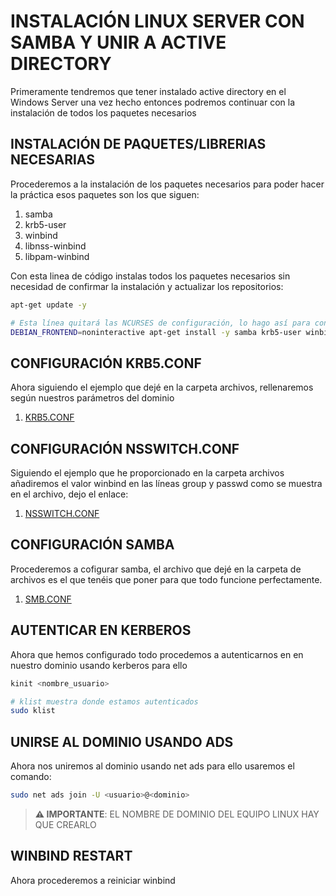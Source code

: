 # INSTALACIÓN LINUX SERVER CON SAMBA Y UNIR A ACTIVE DIRECTORY

Primeramente tendremos que tener instalado active directory en el Windows Server una vez hecho entonces podremos continuar con la instalación de todos los paquetes necesarios


## INSTALACIÓN DE PAQUETES/LIBRERIAS NECESARIAS

Procederemos a la instalación de los paquetes necesarios para poder hacer la práctica esos paquetes son los que siguen:

1. samba
2. krb5-user
3. winbind
4. libnss-winbind
5. libpam-winbind

Con esta linea de código instalas todos los paquetes necesarios sin necesidad de confirmar la instalación y actualizar los repositorios:
```bash
apt-get update -y

# Esta línea quitará las NCURSES de configuración, lo hago así para configurarlo de 0 para no tener problemas. Y además el output no se mostrará.
DEBIAN_FRONTEND=noninteractive apt-get install -y samba krb5-user winbind libnss-winbind libpam-winbind > /dev/null 2>/dev/null
```


## CONFIGURACIÓN KRB5.CONF
Ahora siguiendo el ejemplo que dejé en la carpeta archivos, rellenaremos según nuestros parámetros del dominio

1. [KRB5.CONF](https://github.com/TheKingoftheNetwork/SMX_VIB/blob/main/M4/PT4_UF4/ARCHIVOS/krb5.conf)


## CONFIGURACIÓN NSSWITCH.CONF

Siguiendo el ejemplo que he proporcionado en la carpeta archivos añadiremos el valor winbind en las líneas group y passwd como se muestra en el archivo, dejo el enlace:

1. [NSSWITCH.CONF](https://github.com/TheKingoftheNetwork/SMX_VIB/blob/main/M4/PT4_UF4/ARCHIVOS/nsswitch.conf)

## CONFIGURACIÓN SAMBA

Procederemos a cofigurar samba, el archivo que dejé en la carpeta de archivos es el que tenéis que poner para que todo funcione perfectamente.

1. [SMB.CONF](https://github.com/TheKingoftheNetwork/SMX_VIB/blob/main/M4/PT4_UF4/ARCHIVOS/smb.conf)

## AUTENTICAR EN KERBEROS
Ahora que hemos configurado todo procedemos a autenticarnos en en nuestro dominio usando kerberos para ello

```bash
kinit <nombre_usuario>

# klist muestra donde estamos autenticados
sudo klist
```
## UNIRSE AL DOMINIO USANDO ADS
Ahora nos uniremos al dominio usando net ads para ello usaremos el comando:

```bash
sudo net ads join -U <usuario>@<dominio>
```
> **⚠️ IMPORTANTE**: EL NOMBRE DE DOMINIO DEL EQUIPO LINUX HAY QUE CREARLO




## WINBIND RESTART
Ahora procederemos a reiniciar winbind

